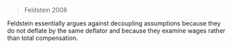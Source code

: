 >Feldstein 2008

Feldstein essentially argues against decoupling assumptions because they do not deflate by the same deflator and because they examine wages rather than total compensation.